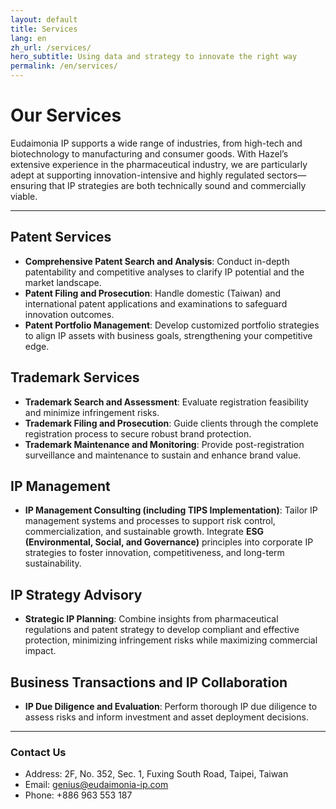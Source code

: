```yaml
---
layout: default
title: Services
lang: en
zh_url: /services/
hero_subtitle: Using data and strategy to innovate the right way
permalink: /en/services/
---
```


# Our Services

Eudaimonia IP supports a wide range of industries, from high-tech and biotechnology to manufacturing and consumer goods. With Hazel’s extensive experience in the pharmaceutical industry, we are particularly adept at supporting innovation-intensive and highly regulated sectors—ensuring that IP strategies are both technically sound and commercially viable.

---

## Patent Services
- **Comprehensive Patent Search and Analysis**: Conduct in-depth patentability and competitive analyses to clarify IP potential and the market landscape.  
- **Patent Filing and Prosecution**: Handle domestic (Taiwan) and international patent applications and examinations to safeguard innovation outcomes.  
- **Patent Portfolio Management**: Develop customized portfolio strategies to align IP assets with business goals, strengthening your competitive edge.  

## Trademark Services
- **Trademark Search and Assessment**: Evaluate registration feasibility and minimize infringement risks.  
- **Trademark Filing and Prosecution**: Guide clients through the complete registration process to secure robust brand protection.  
- **Trademark Maintenance and Monitoring**: Provide post-registration surveillance and maintenance to sustain and enhance brand value.  

## IP Management
- **IP Management Consulting (including TIPS Implementation)**: Tailor IP management systems and processes to support risk control, commercialization, and sustainable growth. Integrate **ESG (Environmental, Social, and Governance)** principles into corporate IP strategies to foster innovation, competitiveness, and long-term sustainability.  

## IP Strategy Advisory
- **Strategic IP Planning**: Combine insights from pharmaceutical regulations and patent strategy to develop compliant and effective protection, minimizing infringement risks while maximizing commercial impact.  

## Business Transactions and IP Collaboration
- **IP Due Diligence and Evaluation**: Perform thorough IP due diligence to assess risks and inform investment and asset deployment decisions.  

---

### Contact Us
- Address: 2F, No. 352, Sec. 1, Fuxing South Road, Taipei, Taiwan  
- Email: genius@eudaimonia-ip.com  
- Phone: +886 963 553 187
